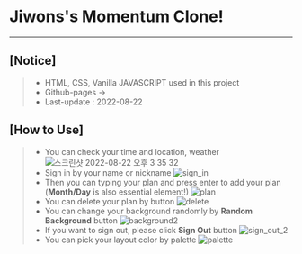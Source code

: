 # Jiwons's Momentum Clone!

---

## [Notice]

> - HTML, CSS, Vanilla JAVASCRIPT used in this project
> - Github-pages →
> - Last-update : 2022-08-22

## [How to Use]

> - You can check your time and location, weather
>   ![스크린샷 2022-08-22 오후 3 35 32](https://user-images.githubusercontent.com/98508954/185857721-ff302e5b-6c0f-42db-b721-1f1bb8a0d852.png)
> - Sign in by your name or nickname
>   ![sign_in](https://user-images.githubusercontent.com/98508954/185858071-a7843ccf-3043-49d3-82a5-97f30855bd6f.gif)
> - Then you can typing your plan and press enter to add your plan (**Month/Day** is also essential element!)
>   ![plan](https://user-images.githubusercontent.com/98508954/185858336-8720ecd9-c495-4905-96bd-8b1b7112eeb6.gif)
> - You can delete your plan by button
>   ![delete](https://user-images.githubusercontent.com/98508954/185858519-c4b1cde1-38dd-4183-bf4e-49747e3882c8.gif)
> - You can change your background randomly by **Random Background** button
>   ![background2](https://user-images.githubusercontent.com/98508954/185859169-f5a9a711-9c97-4c2f-871e-99f0151f5f9c.gif)
> - If you want to sign out, please click **Sign Out** button
>   ![sign_out_2](https://user-images.githubusercontent.com/98508954/185859613-9d7608b5-275d-4ec6-9756-0aa0375481ea.gif)
> - You can pick your layout color by palette
>   ![palette](https://user-images.githubusercontent.com/98508954/185859882-c800f831-2f76-4bca-b0aa-33b4a14845ec.gif)
